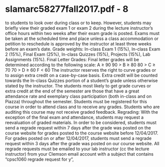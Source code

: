 # slamarc58277fall2017.pdf - 8

to students to look over during class or to keep. However, students may briefly view their graded exam 1 or
exam 2 during the lecture instructor’s office hours within two weeks after their exam grade is posted. Exams
must be taken at the scheduled time and place unless a class accommodation or petition to reschedule is
approved by the instructor at least three weeks before an exam’s date.
Grade weights: In-class Exam 1 (15%), In-class Exam 2 (15%), Final Exam (25%), In-class Quizzes (15%),
Projects (15%), Lab Assignments (15%).
Final Letter Grades: Final letter grades will be determined according to the following scale:
A ≥ 90 90 > B ≥ 80 80 > C ≥ 70 70 > D ≥ 60 F < 60
The instructor reserves the right to curve grades or to assign extra credit on a case-by-case basis. Extra
credit will be counted towards the In-class Quizzes portion of a student’s grade unless otherwise stated by
the instructor. The students most likely to get grade curves or extra credit at the end of the semester are
those that have a great attendance rate and exemplary class participation (both in-class and on Piazza)
throughout the semester. Students must be registered for this course in order to attend class and to receive
any grades. Students who are auditing this course may not receive graded feedback.
Regrading: With the exception of the final exam and attendance, students may request a reevaluation
of graded materials. In order to be considered, students must send a regrade request within 7 days after
the grade was posted on the course website for grades posted to the course website before 12/04/2017. For
grades posted on or after 12/04/2017, students must send a regrade request within 3 days after the grade
was posted on our course website. All regrade requests must be emailed to your lab instructor (cc the lecture
instructor) from your Clemson email account with a subject that contains “cpsc1060 regrade request for y”,